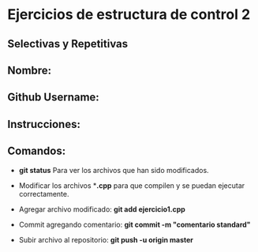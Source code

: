 # Ejercicios de estructura de control 2
## Selectivas y Repetitivas

Nombre:
--

Github Username:
--

Instrucciones:
--


Comandos:
--
- **git status** Para ver los archivos que han sido modificados.

- Modificar los archivos ***.cpp** para que compilen y se puedan ejecutar correctamente.

- Agregar archivo modificado:  **git add ejercicio1.cpp**

- Commit agregando comentario: **git commit -m "comentario standard"**

- Subir archivo al repositorio: **git push -u origin master**
